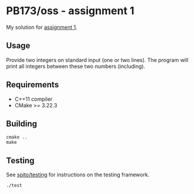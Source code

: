# PB173/oss - assignment 1

My solution for [assignment 1](https://github.com/crocs-muni/open-source-development-course/blob/master/assignments.md#1-single-developer-scenario-deadline-20-4).

## Usage

Provide two integers on standard input (one or two lines). The program will print all integers between these two numbers (including).

## Requirements

- C++11 compiler
- CMake >= 3.22.3

## Building

```
cmake ..
make
```

## Testing

See [spito/testing](https://github.com/spito/testing) for instructions on the testing framework.

```
./test
```

